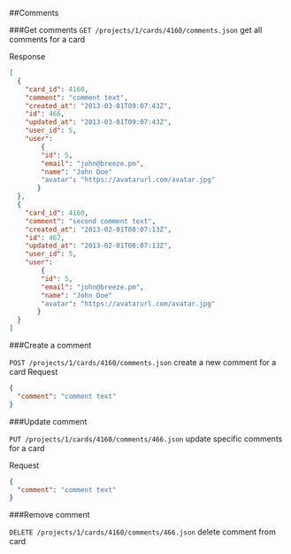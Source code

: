 ##Comments

###Get comments
`GET /projects/1/cards/4160/comments.json` get all comments for a card

Response
```json
[
  {
    "card_id": 4160,
    "comment": "comment text",
    "created_at": "2013-03-01T09:07:43Z",
    "id": 466,
    "updated_at": "2013-03-01T09:07:43Z",
    "user_id": 5,
    "user": 
	    {
	    "id": 5,
	    "email": "john@breeze.pm",
	    "name": "John Doe"
	    "avatar": "https://avatarurl.com/avatar.jpg"
	   }
  },
  {
    "card_id": 4160,
    "comment": "second comment text",
    "created_at": "2013-02-01T08:07:13Z",
    "id": 467,
    "updated_at": "2013-02-01T08:07:13Z",
    "user_id": 5,
    "user": 
	    {
	    "id": 5,
	    "email": "john@breeze.pm",
	    "name": "John Doe"
	    "avatar": "https://avatarurl.com/avatar.jpg"
	   }
  }
]
```

###Create a comment

`POST /projects/1/cards/4160/comments.json` create a new comment for a card
Request
```json
{
  "comment": "comment text"
} 
```

###Update comment

`PUT /projects/1/cards/4160/comments/466.json` update specific comments for a card

Request
```json
{
  "comment": "comment text"
} 
```

###Remove comment


`DELETE /projects/1/cards/4160/comments/466.json` delete comment from card
